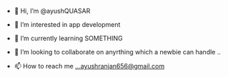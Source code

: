 - 👋 Hi, I’m @ayushQUASAR
- 👀 I’m interested in app development

- 🌱 I’m currently learning SOMETHING
- 💞️ I’m looking to collaborate on anyrthing which a newbie can handle ..
- 📫 How to reach me ...ayushranjan656@gmail.com

<!---
ayushQUASAR/ayushQUASAR is a ✨ special ✨ repository because its `README.md` (this file) appears on your GitHub profile.
You can click the Preview link to take a look at your changes.
--->

